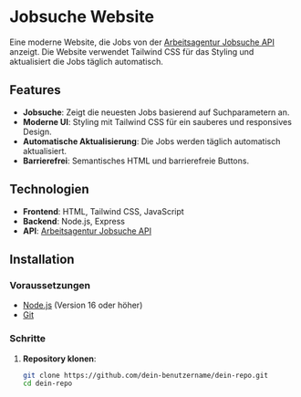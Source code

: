 # Jobsuche Website

Eine moderne Website, die Jobs von der [Arbeitsagentur Jobsuche API](https://github.com/bundesAPI/jobsuche-api) anzeigt. Die Website verwendet Tailwind CSS für das Styling und aktualisiert die Jobs täglich automatisch.

## Features

- **Jobsuche**: Zeigt die neuesten Jobs basierend auf Suchparametern an.
- **Moderne UI**: Styling mit Tailwind CSS für ein sauberes und responsives Design.
- **Automatische Aktualisierung**: Die Jobs werden täglich automatisch aktualisiert.
- **Barrierefrei**: Semantisches HTML und barrierefreie Buttons.

## Technologien

- **Frontend**: HTML, Tailwind CSS, JavaScript
- **Backend**: Node.js, Express
- **API**: [Arbeitsagentur Jobsuche API](https://github.com/bundesAPI/jobsuche-api)

## Installation

### Voraussetzungen

- [Node.js](https://nodejs.org/) (Version 16 oder höher)
- [Git](https://git-scm.com/)

### Schritte

1. **Repository klonen**:
   ```bash
   git clone https://github.com/dein-benutzername/dein-repo.git
   cd dein-repo
   ```
